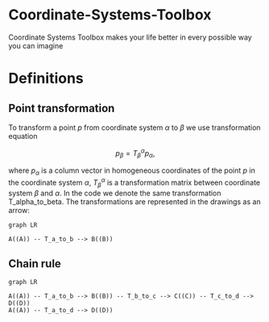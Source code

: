 # Coordinate-Systems-Toolbox
Coordinate Systems Toolbox makes your life better in every possible way you can imagine

# Definitions
## Point transformation
To transform a point $p$ from coordinate system $\alpha$ to $\beta$ we use transformation equation 

$$ p_\beta = T^\alpha_\beta p_\alpha,$$

where $p_\alpha$ is a column vector in homogeneous coordinates of the point $p$ in the coordinate system $\alpha$, $T^\alpha_\beta$ is a transformation matrix between coordinate system $\beta$ and $\alpha$. In the code we denote the same transformation T_alpha_to_beta. The transformations are represented in the drawings as an arrow:
```mermaid
graph LR

A((A)) -- T_a_to_b --> B((B)) 
```
## Chain rule

```mermaid
graph LR

A((A)) -- T_a_to_b --> B((B)) -- T_b_to_c --> C((C)) -- T_c_to_d --> D((D))
A((A)) -- T_a_to_d --> D((D))
```
